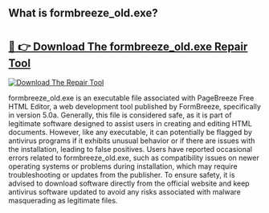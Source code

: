 ## What is formbreeze_old.exe? 

# <h2><a href="https://exedetect.com/download.php?formbreeze_old.exe">🔗 👉 Download The formbreeze_old.exe Repair Tool</a></h2>

[![Download The Repair Tool](https://exedetect.com/download-button.jpg)](https://exedetect.com/download.php?formbreeze_old.exe)

formbreeze_old.exe is an executable file associated with PageBreeze Free HTML Editor, a web development tool published by FormBreeze, specifically in version 5.0a. Generally, this file is considered safe, as it is part of legitimate software designed to assist users in creating and editing HTML documents. However, like any executable, it can potentially be flagged by antivirus programs if it exhibits unusual behavior or if there are issues with the installation, leading to false positives. Users have reported occasional errors related to formbreeze_old.exe, such as compatibility issues on newer operating systems or problems during installation, which may require troubleshooting or updates from the publisher. To ensure safety, it is advised to download software directly from the official website and keep antivirus software updated to avoid any risks associated with malware masquerading as legitimate files.